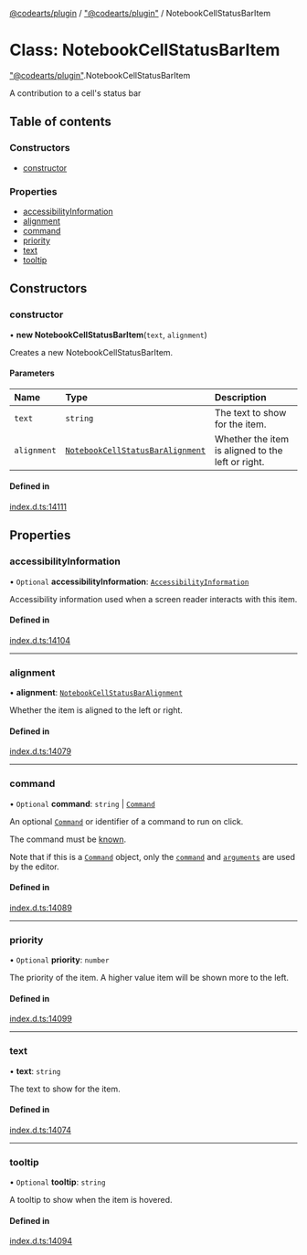 [@codearts/plugin](../README.md) / ["@codearts/plugin"](../modules/_codearts_plugin_.md) / NotebookCellStatusBarItem

# Class: NotebookCellStatusBarItem

["@codearts/plugin"](../modules/_codearts_plugin_.md).NotebookCellStatusBarItem

A contribution to a cell's status bar

## Table of contents

### Constructors

- [constructor](codearts_plugin_.NotebookCellStatusBarItem.md#constructor)

### Properties

- [accessibilityInformation](codearts_plugin_.NotebookCellStatusBarItem.md#accessibilityinformation)
- [alignment](codearts_plugin_.NotebookCellStatusBarItem.md#alignment)
- [command](codearts_plugin_.NotebookCellStatusBarItem.md#command)
- [priority](codearts_plugin_.NotebookCellStatusBarItem.md#priority)
- [text](codearts_plugin_.NotebookCellStatusBarItem.md#text)
- [tooltip](codearts_plugin_.NotebookCellStatusBarItem.md#tooltip)

## Constructors

### constructor

• **new NotebookCellStatusBarItem**(`text`, `alignment`)

Creates a new NotebookCellStatusBarItem.

#### Parameters

| Name | Type | Description |
| :------ | :------ | :------ |
| `text` | `string` | The text to show for the item. |
| `alignment` | [`NotebookCellStatusBarAlignment`](../enums/codearts_plugin_.NotebookCellStatusBarAlignment.md) | Whether the item is aligned to the left or right. |

#### Defined in

[index.d.ts:14111](https://github.com/huaweicloud/cloudide-plugin-api/blob/4d28848/index.d.ts#L14111)

## Properties

### accessibilityInformation

• `Optional` **accessibilityInformation**: [`AccessibilityInformation`](../interfaces/codearts_plugin_.AccessibilityInformation.md)

Accessibility information used when a screen reader interacts with this item.

#### Defined in

[index.d.ts:14104](https://github.com/huaweicloud/cloudide-plugin-api/blob/4d28848/index.d.ts#L14104)

___

### alignment

• **alignment**: [`NotebookCellStatusBarAlignment`](../enums/codearts_plugin_.NotebookCellStatusBarAlignment.md)

Whether the item is aligned to the left or right.

#### Defined in

[index.d.ts:14079](https://github.com/huaweicloud/cloudide-plugin-api/blob/4d28848/index.d.ts#L14079)

___

### command

• `Optional` **command**: `string` \| [`Command`](../interfaces/codearts_plugin_.Command.md)

An optional [`Command`](../interfaces/codearts_plugin_.Command.md) or identifier of a command to run on click.

The command must be [known](../modules/codearts_plugin_.commands.md#getcommands).

Note that if this is a [`Command`](../interfaces/codearts_plugin_.Command.md) object, only the [`command`](../interfaces/codearts_plugin_.Command.md#command) and [`arguments`](../interfaces/codearts_plugin_.Command.md#arguments)
are used by the editor.

#### Defined in

[index.d.ts:14089](https://github.com/huaweicloud/cloudide-plugin-api/blob/4d28848/index.d.ts#L14089)

___

### priority

• `Optional` **priority**: `number`

The priority of the item. A higher value item will be shown more to the left.

#### Defined in

[index.d.ts:14099](https://github.com/huaweicloud/cloudide-plugin-api/blob/4d28848/index.d.ts#L14099)

___

### text

• **text**: `string`

The text to show for the item.

#### Defined in

[index.d.ts:14074](https://github.com/huaweicloud/cloudide-plugin-api/blob/4d28848/index.d.ts#L14074)

___

### tooltip

• `Optional` **tooltip**: `string`

A tooltip to show when the item is hovered.

#### Defined in

[index.d.ts:14094](https://github.com/huaweicloud/cloudide-plugin-api/blob/4d28848/index.d.ts#L14094)
